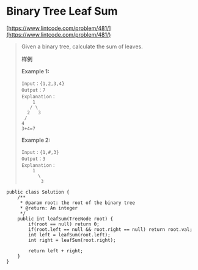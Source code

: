 # Binary Tree Leaf Sum

[https://www.lintcode.com/problem/481/](https://www.lintcode.com/problem/481/)

> Given a binary tree, calculate the sum of leaves.
>
> **样例**
>
> **Example 1:**
>
> ```
> Input：{1,2,3,4}
> Output：7
> Explanation：
>     1
>    / \
>   2   3
>  /
> 4
> 3+4=7
> ```
>
> **Example 2:**
>
> ```
> Input：{1,#,3}
> Output：3
> Explanation：
>     1
>       \
>        3
> ```

```
public class Solution {
    /**
     * @param root: the root of the binary tree
     * @return: An integer
     */
    public int leafSum(TreeNode root) {
        if(root == null) return 0;
        if(root.left == null && root.right == null) return root.val;
        int left = leafSum(root.left);
        int right = leafSum(root.right);

        return left + right;
    }
}
```
